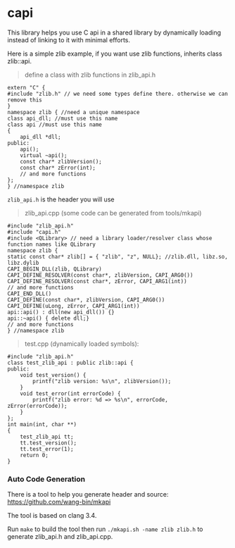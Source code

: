 # capi

This library helps you use C api in a shared library by dynamically loading instead of linking to it with minimal efforts.

Here is a simple zlib example, if you want use zlib functions, inherits class zlib::api.

>define a class with zlib functions in zlib_api.h

    extern "C" {
    #include "zlib.h" // we need some types define there. otherwise we can remove this
    }
    namespace zlib { //need a unique namespace
    class api_dll; //must use this name
    class api //must use this name
    {
        api_dll *dll;
    public:
        api();
        virtual ~api();
        const char* zlibVersion();
        const char* zError(int);
        // and more functions
    };
    } //namespace zlib

`zlib_api.h` is the header you will use

>zlib_api.cpp (some code can be generated from  tools/mkapi)

    #include "zlib_api.h"
    #include "capi.h"
    #include <QLibrary> // need a library loader/resolver class whose function names like QLibrary
    namespace zlib {
    static const char* zlib[] = { "zlib", "z", NULL}; //zlib.dll, libz.so, libz.dylib
    CAPI_BEGIN_DLL(zlib, QLibrary)
    CAPI_DEFINE_RESOLVER(const char*, zlibVersion, CAPI_ARG0())
    CAPI_DEFINE_RESOLVER(const char*, zError, CAPI_ARG1(int))
    // and more functions
    CAPI_END_DLL()
    CAPI_DEFINE(const char*, zlibVersion, CAPI_ARG0())
    CAPI_DEFINE(uLong, zError, CAPI_ARG1(int))
    api::api() : dll(new api_dll()) {}
    api::~api() { delete dll;}
    // and more functions
    } //namespace zlib

>test.cpp (dynamically loaded symbols):

    #include "zlib_api.h"
    class test_zlib_api : public zlib::api {
    public:
        void test_version() {
            printf("zlib version: %s\n", zlibVersion());
        }
        void test_error(int errorCode) {
            printf("zlib error: %d => %s\n", errorCode, zError(errorCode));
        }
    };
    int main(int, char **)
    {
        test_zlib_api tt;
        tt.test_version();
        tt.test_error(1);
        return 0;
    }

### Auto Code Generation

There is a tool to help you generate header and source: https://github.com/wang-bin/mkapi

The tool is based on clang 3.4.

Run `make` to build the tool then run `./mkapi.sh -name zlib zlib.h` to generate zlib_api.h and zlib_api.cpp.
